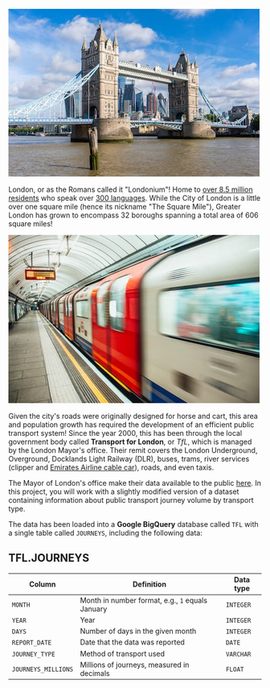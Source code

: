 ![tower bridge](london.jpg)

London, or as the Romans called it "Londonium"! Home to [over 8.5 million residents](https://www.ons.gov.uk/peoplepopulationandcommunity/populationandmigration/populationestimates/bulletins/populationandhouseholdestimatesenglandandwales/census2021unroundeddata#population-and-household-estimates-england-and-wales-data) who speak over [300 languages](https://web.archive.org/web/20080924084621/http://www.cilt.org.uk/faqs/langspoken.htm). While the City of London is a little over one square mile (hence its nickname "The Square Mile"), Greater London has grown to encompass 32 boroughs spanning a total area of 606 square miles! 

![underground train leaving a platform](tube.jpg)

Given the city's roads were originally designed for horse and cart, this area and population growth has required the development of an efficient public transport system! Since the year 2000, this has been through the local government body called **Transport for London**, or *TfL*, which is managed by the London Mayor's office. Their remit covers the London Underground, Overground, Docklands Light Railway (DLR), buses, trams, river services (clipper and [Emirates Airline cable car](https://en.wikipedia.org/wiki/London_cable_car)), roads, and even taxis.

The Mayor of London's office make their data available to the public [here](https://data.london.gov.uk/dataset). In this project, you will work with a slightly modified version of a dataset containing information about public transport journey volume by transport type. 

The data has been loaded into a **Google BigQuery** database called `TFL` with a single table called `JOURNEYS`, including the following data:

## TFL.JOURNEYS

| Column | Definition | Data type |
|--------|------------|-----------|
| `MONTH`| Month in number format, e.g., `1` equals January | `INTEGER` |
| `YEAR` | Year | `INTEGER` |
| `DAYS` | Number of days in the given month | `INTEGER` |
| `REPORT_DATE` | Date that the data was reported | `DATE` |
| `JOURNEY_TYPE` | Method of transport used | `VARCHAR` |
| `JOURNEYS_MILLIONS` | Millions of journeys, measured in decimals | `FLOAT` |


